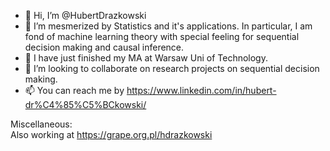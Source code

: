 - 👋 Hi, I’m @HubertDrazkowski
- 👀 I’m mesmerized by Statistics and it's applications. In particular, I am fond of machine learning theory with special feeling for sequential decision making and causal inference.
- 🌱 I have just finished my MA at Warsaw Uni of Technology.
- 💞️ I’m looking to collaborate on research projects on sequential decision making.
- 📫 You can reach me by https://www.linkedin.com/in/hubert-dr%C4%85%C5%BCkowski/

Miscellaneous: </br>
Also working at https://grape.org.pl/hdrazkowski  </br>


<!---
Not to be confused, second rubbish github for forking mainly:  https://github.com/hubertmarekdrazkowski </br>
HubertDrazkowski/HubertDrazkowski is a ✨ special ✨ repository because its `README.md` (this file) appears on your GitHub profile.
You can click the Preview link to take a look at your changes.
--->
